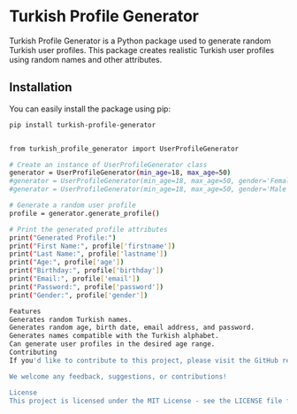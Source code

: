# Turkish Profile Generator

Turkish Profile Generator is a Python package used to generate random Turkish user profiles. This package creates realistic Turkish user profiles using random names and other attributes.

## Installation

You can easily install the package using pip:

```bash
pip install turkish-profile-generator


from turkish_profile_generator import UserProfileGenerator

# Create an instance of UserProfileGenerator class
generator = UserProfileGenerator(min_age=18, max_age=50)
#generator = UserProfileGenerator(min_age=18, max_age=50, gender='Female')
#generator = UserProfileGenerator(min_age=18, max_age=50, gender='Male')

# Generate a random user profile
profile = generator.generate_profile()

# Print the generated profile attributes
print("Generated Profile:")
print("First Name:", profile['firstname'])
print("Last Name:", profile['lastname'])
print("Age:", profile['age'])
print("Birthday:", profile['birthday'])
print("Email:", profile['email'])
print("Password:", profile['password'])
print("Gender:", profile['gender'])

Features
Generates random Turkish names.
Generates random age, birth date, email address, and password.
Generates names compatible with the Turkish alphabet.
Can generate user profiles in the desired age range.
Contributing
If you'd like to contribute to this project, please visit the GitHub repository: https://github.com/bossturk/turkish-profile-generator

We welcome any feedback, suggestions, or contributions!

License
This project is licensed under the MIT License - see the LICENSE file for details.

